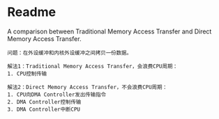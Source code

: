 # Readme
A comparison between Traditional Memory Access Transfer and Direct Memory Access Transfer.

```
问题：在外设缓冲和内核外设缓冲之间拷贝一份数据。
```

```
解法1：Traditional Memory Access Transfer，会浪费CPU周期：
1. CPU控制传输
```

```
解法2：Direct Memory Access Transfer，不会浪费CPU周期：
1. CPU向DMA Controller发出传输指令
2. DMA Controller控制传输
3. DMA Controller中断CPU
```
